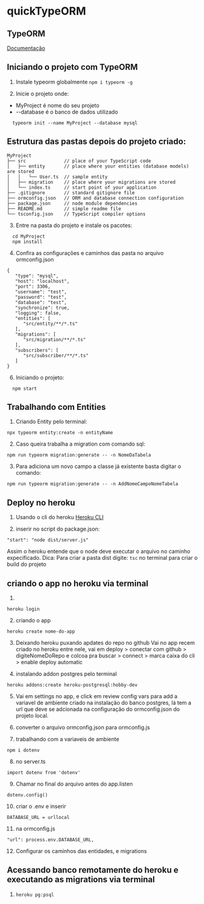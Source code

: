 # quickTypeORM

## TypeORM
[Documentação](https://typeorm.io/)

## Iniciando o projeto com TypeORM
1. Instale typeorm globalmente
``` npm i typeorm -g ```

2. Inicie o projeto onde: 
- MyProject é nome do seu projeto
- --database é o banco de dados utilizado
``` 
  typeorm init --name MyProject --database mysql 
```

## Estrutura das pastas depois do projeto criado:
``` 
MyProject
├── src              // place of your TypeScript code
│   ├── entity       // place where your entities (database models) are stored
│   │   └── User.ts  // sample entity
│   ├── migration    // place where your migrations are stored
│   └── index.ts     // start point of your application
├── .gitignore       // standard gitignore file
├── ormconfig.json   // ORM and database connection configuration
├── package.json     // node module dependencies
├── README.md        // simple readme file
└── tsconfig.json    // TypeScript compiler options
```

3. Entre na pasta do projeto e instale os pacotes:
``` 
  cd MyProject
  npm install
```

4. Confira as configurações e caminhos das pasta no arquivo ormconfig.json
```
{
   "type": "mysql",
   "host": "localhost",
   "port": 3306,
   "username": "test",
   "password": "test",
   "database": "test",
   "synchronize": true,
   "logging": false,
   "entities": [
      "src/entity/**/*.ts"
   ],
   "migrations": [
      "src/migration/**/*.ts"
   ],
   "subscribers": [
      "src/subscriber/**/*.ts"
   ]
}
```

6. Iniciando o projeto: 
``` 
  npm start 
```

## Trabalhando com Entities
1. Criando Entity pelo terminal:
```
npx typeorm entity:create -n entityName
```

2. Caso queira trabalha a migration com comando sql:
```
npm run typeorm migration:generate -- -n NomeDaTabela
```

3. Para adiciona um novo campo a classe já existente basta digitar o comando:
```
npm run typeorm migration:generate -- -n AddNomeCampoNomeTabela
```

## Deploy no heroku
1. Usando o cli do heroku
[Heroku CLI](https://devcenter.heroku.com/articles/heroku-cli)

2. inserir no script do package.json:
``` 
"start": "node dist/server.js"
```
Assim o heroku entende que o node deve executar o arquivo no caminho expecificado.
Dica: Para criar a pasta dist digite: ``` tsc ``` no terminal para criar o build do projeto

## criando o app no heroku via terminal
1. 
```
heroku login
```

2. criando o app
```
heroku create nome-do-app
```

3. Deixando heroku puxando apdates do repo no github
Vai no app recem criado no heroku entre nele, vai em 
deploy > conectar com github > digiteNomeDoRepo e colcoa pra buscar > connect > marca caixa do cli > enable deploy automatic

4. instalando addon postgres pelo terminal
```
heroku addons:create heroku-postgresql:hobby-dev
```
5. Vai em settings no app, e click em review config vars para add a variavel de ambiente criado na instalação do banco postgres, lá tem a url que deve se adcionada na configuração do ormconfig.json do projeto local.

6. converter o arquivo ormconfig.json para ormconfig.js

7. trabalhando com a variaveis de ambiente
```
npm i dotenv
```
8. no server.ts
```
import dotenv from 'dotenv'
```
9. Chamar no final do arquivo antes do app.listen
```
dotenv.config()
```
10. criar o .env e inserir
```
DATABASE_URL = urllocal
```
11. na ormconfig.js
```
"url": process.env.DATABASE_URL,
```

12. Configurar os caminhos das entidades, e migrations

## Acessando banco remotamente do heroku e executando as migrations via terminal
1. ``` heroku pg:psql ```



